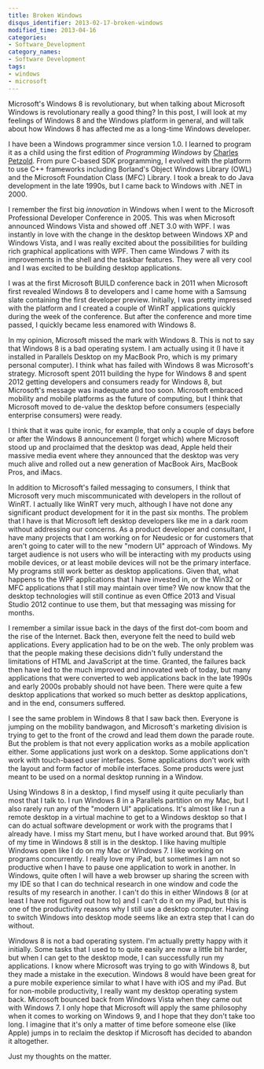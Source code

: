 ```yaml
---
title: Broken Windows
disqus_identifier: 2013-02-17-broken-windows
modified_time: 2013-04-16
categories:
- Software_Development
category_names:
- Software Development
tags:
- windows
- microsoft
---
```

Microsoft's Windows 8 is revolutionary, but when talking about Microsoft Windows is revolutionary really a good thing? In this post, I will look at my feelings of Windows 8 and the Windows platform in general, and will talk about how Windows 8 has affected me as a long-time Windows developer.

<!--more-->

I have been a Windows programmer since version 1.0. I learned to program it as a child using the first edition of _Programming Windows_ by [Charles Petzold](http://www.charlespetzold.com/books.html). From pure C-based SDK programming, I evolved with the platform to use C++ frameworks including Borland's Object Windows Library (OWL) and the Microsoft Foundation Class (MFC) Library. I took a break to do Java development in the late 1990s, but I came back to Windows with .NET in 2000.

I remember the first big *innovation* in Windows when I went to the Microsoft Professional Developer Conference in 2005. This was when Microsoft announced Windows Vista and showed off .NET 3.0 with WPF. I was instantly in love with the change in the desktop between Windows XP and Windows Vista, and I was really excited about the possibilities for building rich graphical applications with WPF. Then came Windows 7 with its improvements in the shell and the taskbar features. They were all very cool and I was excited to be building desktop applications.

I was at the first Microsoft BUILD conference back in 2011 when Microsoft first revealed Windows 8 to developers and I came home with a Samsung slate containing the first developer preview. Initially, I was pretty impressed with the platform and I created a couple of WinRT applications quickly during the week of the conference. But after the conference and more time passed, I quickly became less enamored with Windows 8.

In my opinion, Microsoft missed the mark with Windows 8. This is not to say that Windows 8 is a bad operating system. I am actually using it (I have it installed in Parallels Desktop on my MacBook Pro, which is my primary personal computer). I think what has failed with Windows 8 was Microsoft's strategy. Microsoft spent 2011 building the hype for Windows 8 and spent 2012 getting developers and consumers ready for Windows 8, but Microsoft's message was inadequate and too soon. Microsoft embraced mobility and mobile platforms as the future of computing, but I think that Microsoft moved to de-value the desktop before consumers (especially enterprise consumers) were ready.

I think that it was quite ironic, for example, that only a couple of days before or after the Windows 8 announcement (I forget which) where Microsoft stood up and proclaimed that the desktop was dead, Apple held their massive media event where they announced that the desktop was very much alive and rolled out a new generation of MacBook Airs, MacBook Pros, and iMacs.

In addition to Microsoft's failed messaging to consumers, I think that Microsoft very much miscommunicated with developers in the rollout of WinRT. I actually like WinRT very much, although I have not done any significant product development for it in the past six months. The problem that I have is that Microsoft left desktop developers like me in a dark room without addressing our concerns. As a product developer and consultant, I have many projects that I am working on for Neudesic or for customers that aren't going to cater will to the new "modern UI" approach of Windows. My target audience is not users who will be interacting with my products using mobile devices, or at least mobile devices will not be the primary interface. My programs still work better as desktop applications. Given that, what happens to the WPF applications that I have invested in, or the Win32 or MFC applications that I still may maintain over time? We now know that the desktop technologies will still continue as even Office 2013 and Visual Studio 2012 continue to use them, but that messaging was missing for months.

I remember a similar issue back in the days of the first dot-com boom and the rise of the Internet. Back then, everyone felt the need to build web applications. Every application had to be on the web. The only problem was that the people making these decisions didn't fully understand the limitations of HTML and JavaScript at the time. Granted, the failures back then have led to the much improved and innovated web of today, but many applications that were converted to web applications back in the late 1990s and early 2000s probably should not have been. There were quite a few desktop applications that worked so much better as desktop applications, and in the end, consumers suffered.

I see the same problem in Windows 8 that I saw back then. Everyone is jumping on the mobility bandwagon, and Microsoft's marketing division is trying to get to the front of the crowd and lead them down the parade route. But the problem is that not every application works as a mobile application either. Some applications just work on a desktop. Some applications don't work with touch-based user interfaces. Some applications don't work with the layout and form factor of mobile interfaces. Some products were just meant to be used on a normal desktop running in a Window.

Using Windows 8 in a desktop, I find myself using it quite peculiarly than most that I talk to. I run Windows 8 in a Parallels partition on my Mac, but I also rarely run any of the "modern UI" applications. It's almost like I run a remote desktop in a virtual machine to get to a Windows desktop so that I can do actual software development or work with the programs that I already have. I miss my Start menu, but I have worked around that. But 99% of my time in Windows 8 still is in the desktop. I like having multiple Windows open like I do on my Mac or Windows 7. I like working on programs concurrently. I really love my iPad, but sometimes I am not so productive when I have to pause one application to work in another. In Windows, quite often I will have a web browser up sharing the screen with my IDE so that I can do technical research in one window and code the results of my research in another. I can't do this in either Windows 8 (or at least I have not figured out how to) and I can't do it on my iPad, but this is one of the productivity reasons why I still use a desktop computer. Having to switch Windows into desktop mode seems like an extra step that I can do without.

Windows 8 is not a bad operating system. I'm actually pretty happy with it initially. Some tasks that I used to to quite easily are now a little bit harder, but when I can get to the desktop mode, I can successfully run my applications. I know where Microsoft was trying to go with Windows 8, but they made a mistake in the execution. Windows 8 would have been great for a pure mobile experience similar to what I have with iOS and my iPad. But for non-mobile productivity, I really want my desktop operating system back. Microsoft bounced back from Windows Vista when they came out with Windows 7. I only hope that Microsoft will apply the same philosophy when it comes to working on Windows 9, and I hope that they don't take too long. I imagine that it's only a matter of time before someone else (like Apple) jumps in to reclaim the desktop if Microsoft has decided to abandon it altogether.

Just my thoughts on the matter.
